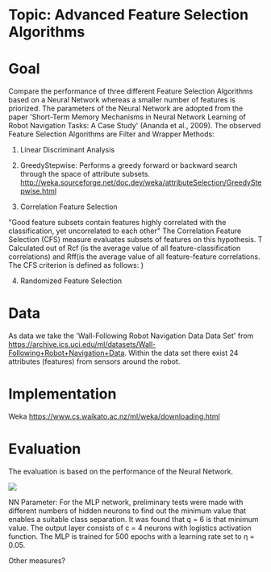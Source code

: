 <h1>Topic: Advanced Feature Selection Algorithms</h1>

# Goal
Compare the performance of three different Feature Selection Algorithms based on a Neural Network whereas a smaller number of features is priorized.
The parameters of the Neural Network are adopted from the paper 'Short-Term Memory Mechanisms in Neural Network Learning of Robot Navigation Tasks: A Case Study' (Ananda et al., 2009).
The observed Feature Selection Algorithms are Filter and Wrapper Methods:

1. Linear Discriminant Analysis

2. GreedyStepwise: Performs a greedy forward or backward search through the space of attribute subsets. http://weka.sourceforge.net/doc.dev/weka/attributeSelection/GreedyStepwise.html

3. Correlation Feature Selection

"Good feature subsets contain features highly correlated with the classification, yet uncorrelated to each other"
The Correlation Feature Selection (CFS) measure evaluates subsets of features on this hypothesis. T
Calculated out of Rcf (is the average value of all feature-classification correlations) and Rff(is the average value of all feature-feature correlations. The CFS criterion is defined as follows: )





4. Randomized Feature Selection

# Data
As data we take the 'Wall-Following Robot Navigation Data Data Set' from https://archive.ics.uci.edu/ml/datasets/Wall-Following+Robot+Navigation+Data.
Within the data set there exist 24 attributes (features) from sensors around the robot.

# Implementation
Weka
https://www.cs.waikato.ac.nz/ml/weka/downloading.html

# Evaluation
The evaluation is based on the performance of the Neural Network.

<img src="https://wiki.delphigl.com/index.php/Datei:Artificial_neural_network.png">

NN Parameter:
For  the  MLP  network,  preliminary  tests  were  made
with different numbers of hidden neurons to find out the
minimum value that enables a suitable class separation.
It  was  found  that q =  6  is  that  minimum  value.  The
output  layer  consists  of c =  4  neurons  with  logistics
activation function. The MLP is trained for 500 epochs
with a learning rate set to η = 0.05.

Other measures?
